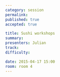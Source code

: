 ```yaml
---
category: session
permalink:
published: true
accepted: true

title: Sushi workshops
summary:
presenters: Julian
track:
difficulty:

date: 2015-04-17 15:00
room: room 4
---
```


<!-- This is an empty session so it doesn't need visible content -->

